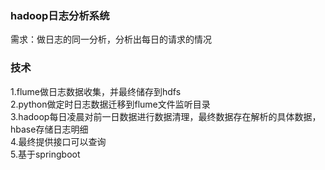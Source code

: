 ### hadoop日志分析系统

需求：做日志的同一分析，分析出每日的请求的情况

### 技术
1.flume做日志数据收集，并最终储存到hdfs       
2.python做定时日志数据迁移到flume文件监听目录   
3.hadoop每日凌晨对前一日数据进行数据清理，最终数据存在解析的具体数据，hbase存储日志明细  
4.最终提供接口可以查询    
5.基于springboot  


